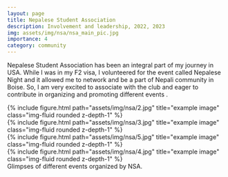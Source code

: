 ```yaml
---
layout: page
title: Nepalese Student Association
description: Involvement and leadership, 2022, 2023
img: assets/img/nsa/nsa_main_pic.jpg
importance: 4
category: community
---
```


Nepalese Student Association has been an integral part of my journey in USA. While I was in my F2 visa, I volunteered for the event called Nepalese Night and it allowed me to network and be a part of Nepali community in Boise. So, I am very excited to associate with the club and eager to contribute in organizing and promoting different events . 

<div class="row justify-content-sm-center">
    <div class="col-sm-8 mt-3 mt-md-0">
        {% include figure.html path="assets/img/nsa/2.jpg" title="example image" class="img-fluid rounded z-depth-1" %}
    </div>
    <div class="col-sm-4 mt-3 mt-md-0">
        {% include figure.html path="assets/img/nsa/3.jpg" title="example image" class="img-fluid rounded z-depth-1" %}
    </div>
</div>

<div class="row justify-content-sm-center">
    <div class="col-sm-4 mt-3 mt-md-0">
        {% include figure.html path="assets/img/nsa/5.jpg" title="example image" class="img-fluid rounded z-depth-1" %}
    </div>
    <div class="col-sm-8 mt-3 mt-md-0">
        {% include figure.html path="assets/img/nsa/4.jpg" title="example image" class="img-fluid rounded z-depth-1" %}
    </div>
    
</div>
<div class="caption">
    Glimpses of different events organized by NSA.
</div>



